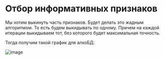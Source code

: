 # Отбор информативных признаков

Мы хотим выкинуть часть признаков. Будет делать это жадным алгоритмом.
То есть будем выкидывать по одному. Причем на каждой итерации выкидываем тот,
без которого будет максимальная точность.

Тогда получим такой график для алкоБД:

![image](https://user-images.githubusercontent.com/25401699/218729350-b7a831e0-892e-4147-8e35-21e7663589b4.png)
